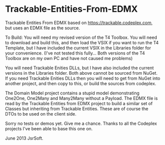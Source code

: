 Trackable-Entities-From-EDMX
============================

Trackable Entities From EDMX based on https://trackable.codeplex.com, but uses an EDMX file as the source.

To Build:
You will need my revised version of the T4 Toolbox. You will need to download and build this, and then load the VSIX if you
want to run the T4 Template, but I have included the current VSIX in the Libraries folder for your convenience.
(I've not tested this fully... Both versions of the T4 Toolbox are on my own PC and have not caused me problems)

You will need Trackable Enities DLLs, but I have also included the current versions in the Libraries folder.
Both above cannot be sourced from NuGet.
If you need Trackable Enities DLLs then you will need to get from NuGet into another project, and then copy to this, or build the sources from codeplex.

The Domain Model project contains a stupid model demonstrating One2One, One2Many and Many2Many without a Payload.
The EDMX file is read by the Trackable Entities from EDMX project to build a similar set of Classes but inheriting from Trackable Entities. 
These are of course the DTOs to be used on the client side.

Sorry no tests or demos yet. Give me a chance.
Thanks to all the Codeplex projects I've been able to base this one on.

June 2013
JsrSoft.


